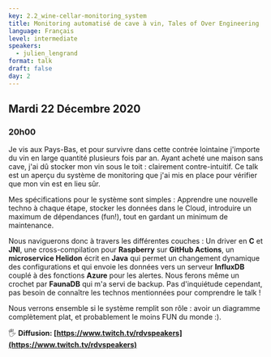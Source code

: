 ```yaml
---
key: 2.2_wine-cellar-monitoring_system
title: Monitoring automatisé de cave à vin, Tales of Over Engineering
language: Français
level: intermediate
speakers:
  - julien_lengrand
format: talk
draft: false
day: 2
---
```


## Mardi 22 Décembre 2020
### 20h00

Je vis aux Pays-Bas, et pour survivre dans cette contrée lointaine j'importe du vin en large quantité plusieurs fois par an. Ayant acheté une maison sans cave, j'ai dû stocker mon vin sous le toit : clairement contre-intuitif. Ce talk est un aperçu du système de monitoring que j'ai mis en place pour vérifier que mon vin est en lieu sûr.

Mes spécifications pour le système sont simples : Apprendre une nouvelle techno à chaque étape, stocker les données dans le Cloud, introduire un maximum de dépendances (fun!), tout en gardant un minimum de maintenance.

Nous naviguerons donc à travers les différentes couches : Un driver en **C** et **JNI**, une cross-compilation pour **Raspberry** sur **GitHub Actions**, un **microservice Helidon** écrit en **Java** qui permet un changement dynamique des configurations et qui envoie les données vers un serveur **InfluxDB** couplé à des fonctions **Azure** pour les alertes. Nous ferons même un crochet par **FaunaDB** qui m'a servi de backup.
Pas d'inquiétude cependant, pas besoin de connaître les technos mentionnées pour comprendre le talk !

Nous verrons ensemble si le système remplit son rôle : avoir un diagramme complètement plat, et probablement le moins FUN du monde :).

🖐️ **Diffusion: [https://www.twitch.tv/rdvspeakers](https://www.twitch.tv/rdvspeakers)**